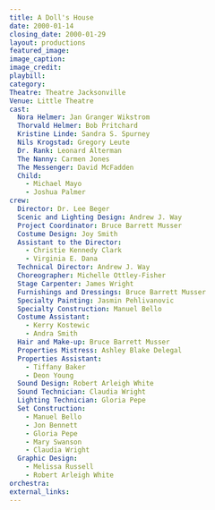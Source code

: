 ```yaml
---
title: A Doll's House
date: 2000-01-14
closing_date: 2000-01-29
layout: productions
featured_image: 
image_caption:
image_credit:
playbill: 
category: 
Theatre: Theatre Jacksonville
Venue: Little Theatre
cast:
  Nora Helmer: Jan Granger Wikstrom
  Thorvald Helmer: Bob Pritchard
  Kristine Linde: Sandra S. Spurney
  Nils Krogstad: Gregory Leute
  Dr. Rank: Leonard Alterman
  The Nanny: Carmen Jones
  The Messenger: David McFadden
  Child: 
    - Michael Mayo
    - Joshua Palmer
crew:
  Director: Dr. Lee Beger
  Scenic and Lighting Design: Andrew J. Way
  Project Coordinator: Bruce Barrett Musser
  Costume Design: Joy Smith
  Assistant to the Director:
    - Christie Kennedy Clark
    - Virginia E. Dana
  Technical Director: Andrew J. Way
  Choreographer: Michelle Ottley-Fisher
  Stage Carpenter: James Wright
  Furnishings and Dressings: Bruce Barrett Musser
  Specialty Painting: Jasmin Pehlivanovic
  Specialty Construction: Manuel Bello
  Costume Assistant:
    - Kerry Kostewic
    - Andra Smith
  Hair and Make-up: Bruce Barrett Musser
  Properties Mistress: Ashley Blake Delegal
  Properties Assistant:
    - Tiffany Baker
    - Deon Young
  Sound Design: Robert Arleigh White
  Sound Technician: Claudia Wright
  Lighting Technician: Gloria Pepe
  Set Construction:
    - Manuel Bello
    - Jon Bennett
    - Gloria Pepe
    - Mary Swanson
    - Claudia Wright
  Graphic Design:
    - Melissa Russell
    - Robert Arleigh White
orchestra:
external_links:
---
```

